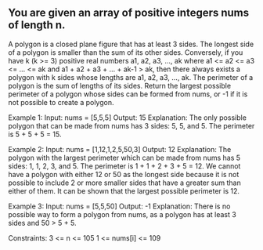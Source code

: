 ## You are given an array of positive integers nums of length n.

A polygon is a closed plane figure that has at least 3 sides. The longest side of a polygon is smaller than the sum of its other sides.
Conversely, if you have k (k >= 3) positive real numbers a1, a2, a3, ..., ak where a1 <= a2 <= a3 <= ... <= ak and a1 + a2 + a3 + ... + ak-1 > ak, 
then there always exists a polygon with k sides whose lengths are a1, a2, a3, ..., ak.
The perimeter of a polygon is the sum of lengths of its sides.
Return the largest possible perimeter of a polygon whose sides can be formed from nums, or -1 if it is not possible to create a polygon.


Example 1:
Input: nums = [5,5,5]
Output: 15
Explanation: The only possible polygon that can be made from nums has 3 sides: 5, 5, and 5. The perimeter is 5 + 5 + 5 = 15.

Example 2:
Input: nums = [1,12,1,2,5,50,3]
Output: 12
Explanation: The polygon with the largest perimeter which can be made from nums has 5 sides: 1, 1, 2, 3, and 5. The perimeter is 1 + 1 + 2 + 3 + 5 = 12.
We cannot have a polygon with either 12 or 50 as the longest side because it is not possible to include 2 or more smaller sides that have a greater sum than either of them.
It can be shown that the largest possible perimeter is 12.

Example 3:
Input: nums = [5,5,50]
Output: -1
Explanation: There is no possible way to form a polygon from nums, as a polygon has at least 3 sides and 50 > 5 + 5.
 

Constraints:
3 <= n <= 105
1 <= nums[i] <= 109

